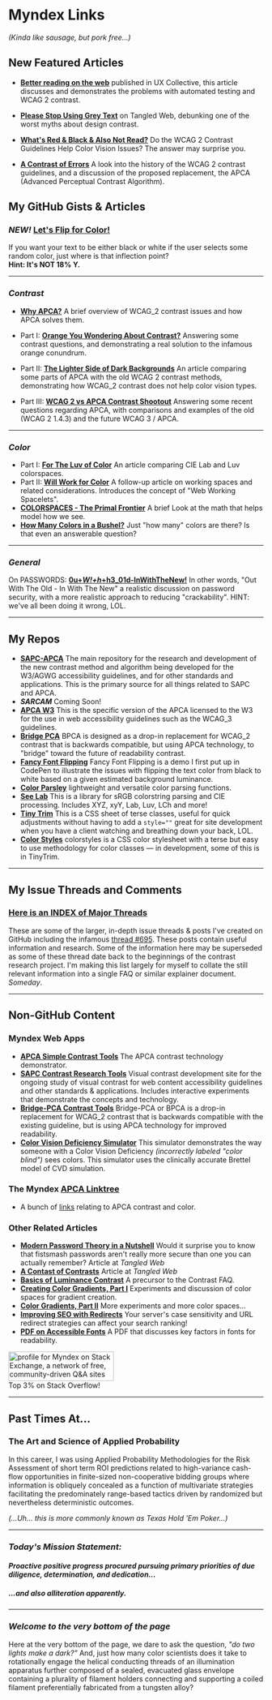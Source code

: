 # Myndex Links
_(Kinda like sausage, but pork free...)_


## New Featured Articles
- [**Better reading on the web**](https://uxdesign.cc/better-reading-on-the-web-c943c4cfc91a) published in UX Collective, this article discusses and demonstrates the problems with automated testing and WCAG 2 contrast.

- [**Please Stop Using Grey Text**](https://atangledwebweweave.com/please-stop-using-grey-text-3d3e71acfca8) on Tangled Web, debunking one of the worst myths about design contrast.

- [**What's Red & Black & Also Not Read?**](https://atangledwebweweave.com/whats-red-black-also-not-read-573b9c0a97ed) Do the WCAG 2 Contrast Guidelines Help Color Vision Issues? The answer may surprise you.

- [**A Contrast of Errors**](https://atangledwebweweave.com/a-contrast-of-errors-373c2665d42a) A look into the history of the WCAG 2 contrast guidelines, and a discussion of the proposed replacement, the APCA (Advanced Perceptual Contrast Algorithm).


## My GitHub Gists & Articles
 
### _NEW!_ [Let's Flip for Color!](https://gist.github.com/Myndex/e1025706436736166561d339fd667493#lets-flip-for-color)
If you want your text to be either black or white if the user selects some random color, just where is that inflection point?        
**Hint: It's NOT 18% Y.**

-----
### _Contrast_ 
- [**Why APCA?**](https://github.com/Myndex/SAPC-APCA/WhyAPCA.md) A brief overview of WCAG_2 contrast issues and how APCA solves them.

- Part I: [**Orange You Wondering About Contrast?**](https://gist.github.com/Myndex/1dadb6dcac596f1cd7a5686a076f697f) Answering some contrast questions, and demonstrating a real solution to the infamous orange conundrum.
- Part II: [**The Lighter Side of Dark Backgrounds**](https://gist.github.com/Myndex/c30dba273aa5eca426ad9f5200917c9d) An article comparing some parts of APCA with the old WCAG 2 contrast methods, demonstrating how WCAG_2 contrast does not help color vision types.
- Part III: [**WCAG 2 vs APCA Contrast Shootout**](https://gist.github.com/Myndex/069a4079b0de2930e72d5401bde9af98#wcag-2-vs-apca-contrast-shootout)
 Answering some recent questions regarding APCA, with comparisons and examples of the old (WCAG 2 1.4.3) and the future WCAG 3 / APCA.

-----
### _Color_

- Part I: [**For The Luv of Color**](https://gist.github.com/Myndex/47c793f8a054041bd2b52caa7ad5271c#file-fortheluvofcolor-md) An article comparing CIE Lab and Luv colorspaces.
- Part II: [**Will Work for Color**](https://gist.github.com/Myndex/10caff6a68e844591e83eadeebfb4347) A follow-up article on working spaces and related considerations. Introduces the concept of "Web Working Spacelets".
- [**COLORSPACES - The Primal Frontier**](https://gist.github.com/Myndex/b21c2621072b93d3a7c1ef8939bc2adb) A brief Look at the math that helps model how we see. 
- [**How Many Colors in a Bushel?**](https://gist.github.com/Myndex/db30607d4fe697de9e582544335bbce6#how-many-colors-in-a-bushel) Just "how many" colors are there? Is that even an answerable question? 

-----
### _General_
On PASSWORDS: [**0u+_W!+h_+h3_01d-InWithTheNew!**](https://gist.github.com/Myndex/d71875ea431c88db3a22962e28abd164) In other words, "Out With The Old - In With The New" a realistic discussion on password security, with a more realistic approach to reducing "crackability". HINT: we've all been doing it wrong, LOL.

-----
## My Repos
 
- [**SAPC-APCA**](https://github.com/Myndex/SAPC-APCA) The main repository for the research and development of the new contrast method and algorithm being developed for the W3/AGWG accessibility guidelines, and for other standards and applications. This is the primary source for all things related to SAPC and APCA.
- ***SARCAM*** Coming Soon!
- [**APCA W3**](https://github.com/Myndex/apca-w3) This is the specific version of the APCA licensed to the W3 for the use in web accessibility guidelines such as the WCAG_3 guidelines.
- [**Bridge PCA**](https://github.com/Myndex/bridge-pca) BPCA is designed as a drop-in replacement for WCAG_2 contrast that is backwards compatible, but using APCA technology, to "bridge" toward the future of readability contrast.
- [**Fancy Font Flipping**](https://github.com/Myndex/fancyfontflipping/blob/master/README.md#fancy-font-flipping) Fancy Font Flipping is a demo I first put up in CodePen to illustrate the issues with flipping the text color from black to white based on a given estimated background luminance.
- [**Color Parsley**](https://github.com/Myndex/colorparsley) lightweight and versatile color parsing functions.
- [**See Lab**](https://github.com/Myndex/seelab) This is a library for sRGB colorstring parsing and CIE processing. Includes XYZ, xyY, Lab, Luv, LCh and more!
- [**Tiny Trim**](https://github.com/Myndex/tinytrim) This is a CSS sheet of terse classes, useful for quick adjustments without having to add a `style=""` great for site development when you have a client watching and breathing down your back, LOL.
- [**Color Styles**](https://github.com/Myndex/colorstyles) colorstyles is a CSS color stylesheet with a terse but easy to use methodology for color classes — in development, some of this is in TinyTrim.

-----
## My Issue Threads and Comments

### [**Here is an INDEX of Major Threads**](https://github.com/Myndex/Myndex/blob/main/IssuesIndex.md)
These are some of the larger, in-depth issue threads & posts I've created on GitHub including the infamous [thread #695](https://github.com/w3c/wcag/issues/695). These posts contain useful information and research. Some of the information here may be superseded as some of these thread date back to the beginnings of the contrast research project. I'm making this list largely for myself to collate the still relevant information into a single FAQ or similar explainer document. _Someday_.

-----
## Non-GitHub Content

### Myndex Web Apps
- [**APCA Simple Contrast Tools**](https://www.myndex.com/APCA/) The APCA contrast technology demonstrator.
- [**SAPC Contrast Research Tools**](https://www.myndex.com/SAPC/) Visual contrast development site for the ongoing study of visual contrast for web content accessibility guidelines and other standards & applications. Includes interactive experiments that demonstrate the concepts and technology.
- [**Bridge-PCA Contrast Tools**](https://www.myndex.com/BPCA/) Bridge-PCA or BPCA is a drop-in replacement for WCAG\_2 contrast that is backwards compatible with the existing guideline, but is using APCA technology for improved readability.
- [**Color Vision Deficiency Simulator**](https://www.myndex.com/CVD/) This simulator demonstrates the way someone with a Color Vision Deficiency _(incorrectly labeled "color blind")_ sees colors. This simulator uses the clinically accurate Brettel model of CVD simulation.

### The Myndex [APCA Linktree](https://linktr.ee/Myndex)
- A bunch of [links](https://linktr.ee/Myndex) relating to APCA contrast and color.

### Other Related Articles
- [**Modern Password Theory in a Nutshell**](https://medium.com/tangledweb/modern-password-theory-in-a-nutshell-da87db012c08) Would it surprise you to know that fistsmash passwords aren't really more secure than one you can actually remember? Article at _Tangled Web_
- [**A Contast of Contrasts**](https://atangledwebweweave.com/a-contrast-of-contrasts-3ddda0f4061b) Article at _Tangled Web_
- [**Basics of Luminance Contrast**](https://www.myndex.com/WEB/LuminanceContrast) A precursor to the Contrast FAQ.
- [**Creating Color Gradients, Part I**](https://www.myndex.com/WEB/Gradients)  Experiments and discussion of color spaces for gradient creation.
- [**Color Gradients, Part II**](https://www.myndex.com/WEB/GradientsPartTwo) More experiments and more color spaces...
- [**Improving SEO with Redirects**](https://www.myndex.com/WEB/RedirectsForSEO) Your server's case sensitivity and URL redirect strategies can affect your search ranking!
- [**PDF on Accessible Fonts**](https://www.myndex.com/PUB/PDF/AccessibleFontsD.pdf) A PDF that discusses key factors in fonts for readability.

<a href="https://stackexchange.com/users/14280387"><img src="https://stackexchange.com/users/flair/14280387.png" width="208" height="58" alt="profile for Myndex on Stack Exchange, a network of free, community-driven Q&amp;A sites" title="profile for Myndex on Stack Exchange, a network of free, community-driven Q&amp;A sites"></a>      
Top 3% on Stack Overflow!

------
## Past Times At...
### The Art and Science of Applied Probability
In this career, I was using Applied Probability Methodologies for the Risk Assessment of short term ROI predictions related to high-variance cash-flow opportunities in finite-sized non-cooperative bidding groups where information is obliquely concealed as a function of multivariate strategies facilitating the predominately range-based tactics driven by randomized but nevertheless deterministic outcomes.    

_(…Uh… this is more commonly known as Texas Hold ’Em Poker…)_

-----
### _Today's Mission Statement:_

#### *Proactive positive progress procured pursuing primary priorities of due diligence, determination, and dedication...*   
##### *...and also alliteration apparently.*

-----
### _Welcome to the very bottom of the page_

Here at the very bottom of the page, we dare to ask the question, _"do two lights make a dark?"_ And, just how many color scientists does it take to rotationally engage the helical conducting threads of an illumination apparatus further composed of a sealed, evacuated glass envelope containing a plurality of filament holders connecting and supporting a coiled filament preferentially fabricated from a tungsten alloy?

